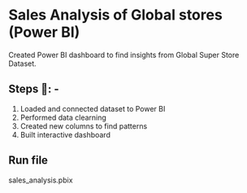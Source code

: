 ﻿# Sales Analysis of Global stores  (Power BI)

Created Power BI dashboard to find insights from Global Super Store Dataset.

## Steps 🧪: -

1) Loaded and connected dataset to Power BI
2) Performed data clearning
3) Created new columns to find patterns
4) Built interactive dashboard

## Run file
sales_analysis.pbix


